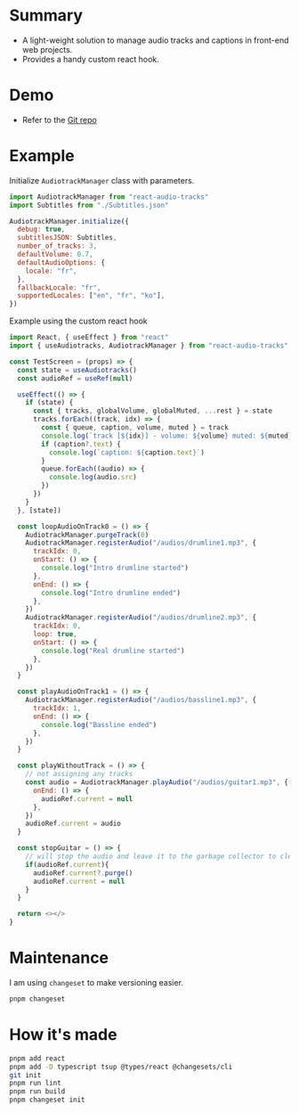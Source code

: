 # Summary

- A light-weight solution to manage audio tracks and captions in front-end web projects.
- Provides a handy custom react hook.

# Demo

- Refer to the [Git repo](https://github.com/AndyLeezard/react-audio-tracks/tree/master/example)

# Example

Initialize `AudiotrackManager` class with parameters.

```javascript
import AudiotrackManager from "react-audio-tracks"
import Subtitles from "./Subtitles.json"

AudiotrackManager.initialize({
  debug: true,
  subtitlesJSON: Subtitles,
  number_of_tracks: 3,
  defaultVolume: 0.7,
  defaultAudioOptions: {
    locale: "fr",
  },
  fallbackLocale: "fr",
  supportedLocales: ["en", "fr", "ko"],
})
```

Example using the custom react hook

```javascript
import React, { useEffect } from "react"
import { useAudiotracks, AudiotrackManager } from "react-audio-tracks"

const TestScreen = (props) => {
  const state = useAudiotracks()
  const audioRef = useRef(null)

  useEffect(() => {
    if (state) {
      const { tracks, globalVolume, globalMuted, ...rest } = state
      tracks.forEach((track, idx) => {
        const { queue, caption, volume, muted } = track
        console.log(`track [${idx}] - volume: ${volume} muted: ${muted}`)
        if (caption?.text) {
          console.log(`caption: ${caption.text}`)
        }
        queue.forEach((audio) => {
          console.log(audio.src)
        })
      })
    }
  }, [state])

  const loopAudioOnTrack0 = () => {
    AudiotrackManager.purgeTrack(0)
    AudiotrackManager.registerAudio("/audios/drumline1.mp3", {
      trackIdx: 0,
      onStart: () => {
        console.log("Intro drumline started")
      },
      onEnd: () => {
        console.log("Intro drumline ended")
      },
    })
    AudiotrackManager.registerAudio("/audios/drumline2.mp3", {
      trackIdx: 0,
      loop: true,
      onStart: () => {
        console.log("Real drumline started")
      },
    })
  }

  const playAudioOnTrack1 = () => {
    AudiotrackManager.registerAudio("/audios/bassline1.mp3", {
      trackIdx: 1,
      onEnd: () => {
        console.log("Bassline ended")
      },
    })
  }

  const playWithoutTrack = () => {
    // not assigning any tracks
    const audio = AudiotrackManager.playAudio("/audios/guitar1.mp3", {
      onEnd: () => {
        audioRef.current = null
      },
    })
    audioRef.current = audio
  }

  const stopGuitar = () => {
    // will stop the audio and leave it to the garbage collector to clean up.
    if(audioRef.current){
      audioRef.current?.purge()
      audioRef.current = null
    }
  }

  return <></>
}
```

# Maintenance

I am using `changeset` to make versioning easier.

```bash
pnpm changeset
```

# How it's made

```bash
pnpm add react
pnpm add -D typescript tsup @types/react @changesets/cli
git init
pnpm run lint
pnpm run build
pnpm changeset init
```
